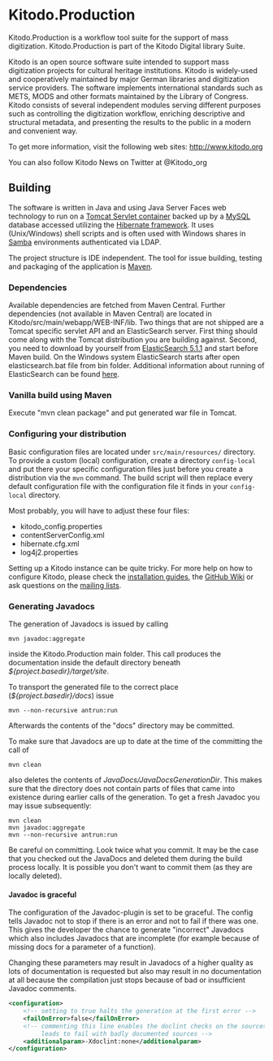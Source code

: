 Kitodo.Production
=================

Kitodo.Production is a workflow tool suite for the support of mass digitization. Kitodo.Production is part of the Kitodo Digital library Suite.

Kitodo is an open source software suite intended to support mass digitization projects for cultural heritage institutions. Kitodo is widely-used and cooperatively maintained by major German libraries and digitization service providers. The software implements international standards such as METS, MODS and other formats maintained by the Library of Congress. Kitodo consists of several independent modules serving different purposes such as controlling the digitization workflow, enriching descriptive and structural metadata, and presenting the results to the public in a modern and convenient way.

To get more information, visit the following web sites:
http://www.kitodo.org

You can also follow Kitodo News on Twitter at @Kitodo\_org


Building
--------

The software is written in Java and using Java Server Faces web technology to run on a [Tomcat Servlet container](http://tomcat.apache.org/) backed up by a [MySQL](http://www.mysql.com) database accessed utilizing the [Hibernate framework](http://www.hibernate.org). It uses (Unix/Windows) shell scripts and is often used with Windows shares in [Samba](http://www.samba.org/) environments authenticated via LDAP.

The project structure is IDE independent. The tool for issue building, testing
and packaging of the application is [Maven](https://maven.apache.org/).

### Dependencies

Available dependencies are fetched from Maven Central. Further dependencies (not available in Maven Central) are located in Kitodo/src/main/webapp/WEB-INF/lib.
Two things that are not shipped are a Tomcat specific servlet API and an ElasticSearch server. First thing should come along with the Tomcat distribution you are building against. Second, you need to download by yourself from [ElasticSearch 5.1.1](https://www.elastic.co/downloads/past-releases/elasticsearch-5-1-1) and start before Maven build. On the Windows system ElasticSearch starts after open elasticsearch.bat file from bin folder. Additional information about running of ElasticSearch can be found [here](https://www.elastic.co/downloads/elasticsearch).

### Vanilla build using Maven

Execute "mvn clean package" and put generated war file in Tomcat.

### Configuring your distribution

Basic configuration files are located under `src/main/resources/` directory. To provide a custom (local) configuration, create a directory `config-local` and put there your specific configuration files just before you create a distribution via the `mvn` command. The build script will then replace every default configuration file with the configuration file it finds in your `config-local` directory.

Most probably, you will have to adjust these four files:
* kitodo_config.properties
* contentServerConfig.xml
* hibernate.cfg.xml
* log4j2.properties

Setting up a Kitodo instance can be quite tricky. For more help on how to configure Kitodo, please check the [installation guides](https://github.com/kitodo/kitodo-production/wiki/Installationsanleitung), the [GitHub Wiki](https://github.com/kitodo/kitodo-production/wiki) or ask questions on the [mailing lists](https://github.com/kitodo/kitodo-production/wiki#Mailingliste).

### Generating Javadocs

The generation of Javadocs is issued by calling 
``` 
mvn javadoc:aggregate
```
inside the Kitodo.Production main folder. This call produces the documentation inside the default directory beneath *${project.basedir}/target/site*. 

To transport the generated file to the correct place (*${project.basedir}/docs*) issue
```
mvn --non-recursive antrun:run
```

Afterwards the contents of the "docs" directory may be committed.

To make sure that Javadocs are up to date at the time of the committing the call of
```
mvn clean
```
also deletes the contents of _JavaDocs/JavaDocsGenerationDir_. This makes sure that the directory does not contain parts of files 
that came into existence during earlier calls of the generation. To get a fresh Javadoc you may issue subsequently:

```
mvn clean
mvn javadoc:aggregate 
mvn --non-recursive antrun:run
```
Be careful on committing. Look twice what you commit. It may be the case that you checked out the JavaDocs and deleted them
during the build process locally. It is possible you don't want to commit them (as they are locally deleted).

#### Javadoc is graceful
The configuration of the Javadoc-plugin is set to be graceful. The config tells Javadoc not to stop if there is an error and not
to fail if there was one. This gives the developer the chance to generate "incorrect" Javadocs which also includes
Javadocs that are incomplete (for example because of missing docs for a parameter of a function). 

Changing these parameters may result in Javadocs of a higher quality as lots of documentation is requested but also may
result in no documentation at all because the compilation just stops because of bad or insufficient Javadoc comments.

```xml
<configuration>
	<!-- setting to true halts the generation at the first error -->
	<failOnError>false</failOnError>
	<!-- commenting this line enables the doclint checks on the sources - this 
	     leads to fail with badly documented sources -->
	<additionalparam>-Xdoclint:none</additionalparam>
</configuration>
```

